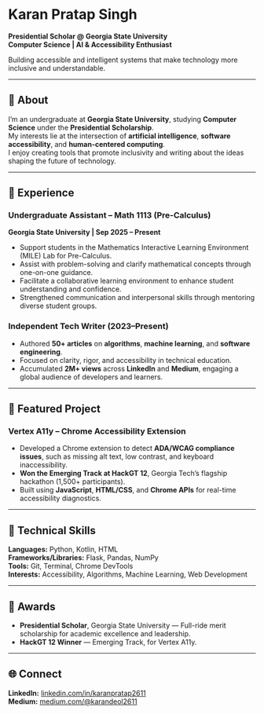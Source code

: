 # Karan Pratap Singh  
**Presidential Scholar @ Georgia State University**  
**Computer Science | AI & Accessibility Enthusiast**  

Building accessible and intelligent systems that make technology more inclusive and understandable.  

---

## 🧭 About  
I’m an undergraduate at **Georgia State University**, studying **Computer Science** under the **Presidential Scholarship**.  
My interests lie at the intersection of **artificial intelligence**, **software accessibility**, and **human-centered computing**.  
I enjoy creating tools that promote inclusivity and writing about the ideas shaping the future of technology.  

---

## 💼 Experience  

### Undergraduate Assistant – Math 1113 (Pre-Calculus)  
**Georgia State University | Sep 2025 – Present**  
- Support students in the Mathematics Interactive Learning Environment (MILE) Lab for Pre-Calculus.  
- Assist with problem-solving and clarify mathematical concepts through one-on-one guidance.  
- Facilitate a collaborative learning environment to enhance student understanding and confidence.  
- Strengthened communication and interpersonal skills through mentoring diverse student groups.  

### Independent Tech Writer (2023–Present)  
- Authored **50+ articles** on **algorithms**, **machine learning**, and **software engineering**.  
- Focused on clarity, rigor, and accessibility in technical education.  
- Accumulated **2M+ views** across **LinkedIn** and **Medium**, engaging a global audience of developers and learners.  

---

## 🚀 Featured Project  

### Vertex A11y – Chrome Accessibility Extension  
- Developed a Chrome extension to detect **ADA/WCAG compliance issues**, such as missing alt text, low contrast, and keyboard inaccessibility.  
- **Won the Emerging Track at HackGT 12**, Georgia Tech’s flagship hackathon (1,500+ participants).  
- Built using **JavaScript**, **HTML/CSS**, and **Chrome APIs** for real-time accessibility diagnostics.  

---

## 🧠 Technical Skills  
**Languages:** Python, Kotlin, HTML  
**Frameworks/Libraries:** Flask, Pandas, NumPy  
**Tools:** Git, Terminal, Chrome DevTools  
**Interests:** Accessibility, Algorithms, Machine Learning, Web Development  

---

## 🏅 Awards  
- **Presidential Scholar**, Georgia State University — Full-ride merit scholarship for academic excellence and leadership.  
- **HackGT 12 Winner** — Emerging Track, for Vertex A11y.  

---

## 🌐 Connect  
**LinkedIn:** [linkedin.com/in/karanpratap2611](https://www.linkedin.com/in/karanpratap2611)  
**Medium:** [medium.com/@karandeol2611](https://medium.com/@karandeol2611)  

